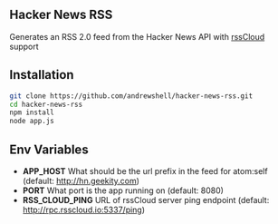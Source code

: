 Hacker News RSS
---------------
Generates an RSS 2.0 feed from the Hacker News API with [rssCloud](https://github.com/andrewshell/rsscloud-server) support

## Installation

```bash
git clone https://github.com/andrewshell/hacker-news-rss.git
cd hacker-news-rss
npm install
node app.js
```

## Env Variables

* **APP_HOST** What should be the url prefix in the feed for atom:self (default: http://hn.geekity.com)
* **PORT** What port is the app running on (default: 8080)
* **RSS_CLOUD_PING** URL of rssCloud server ping endpoint (default: http://rpc.rsscloud.io:5337/ping)
